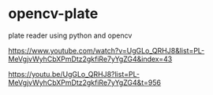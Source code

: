 # opencv-plate
plate reader using python and opencv  

https://www.youtube.com/watch?v=UgGLo_QRHJ8&list=PL-MeVgjvWyhCbXPmDtz2gkfiRe7yYgZG4&index=43  


https://youtu.be/UgGLo_QRHJ8?list=PL-MeVgjvWyhCbXPmDtz2gkfiRe7yYgZG4&t=956